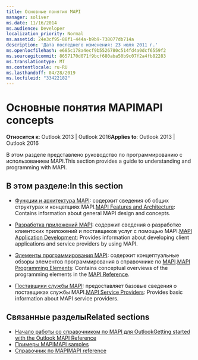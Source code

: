 ```yaml
---
title: Основные понятия MAPI
manager: soliver
ms.date: 11/16/2014
ms.audience: Developer
localization_priority: Normal
ms.assetid: 24e3cf95-88f1-444a-b9b9-738077db714a
description: 'Дата последнего изменения: 23 июля 2011 г.'
ms.openlocfilehash: e685c178a4ecf9b5526780c514fd4a0dcf6559f2
ms.sourcegitcommit: 8657170d071f9bcf680aba50b9c07f2a4fb82283
ms.translationtype: MT
ms.contentlocale: ru-RU
ms.lasthandoff: 04/28/2019
ms.locfileid: "33422182"
---
```

# <a name="mapi-concepts"></a><span data-ttu-id="8d03f-103">Основные понятия MAPI</span><span class="sxs-lookup"><span data-stu-id="8d03f-103">MAPI concepts</span></span>

<span data-ttu-id="8d03f-104">**Относится к**: Outlook 2013 | Outlook 2016</span><span class="sxs-lookup"><span data-stu-id="8d03f-104">**Applies to**: Outlook 2013 | Outlook 2016</span></span> 
  
<span data-ttu-id="8d03f-105">В этом разделе представлено руководство по программированию с использованием MAPI.</span><span class="sxs-lookup"><span data-stu-id="8d03f-105">This section provides a guide to understanding and programming with MAPI.</span></span>
  
## <a name="in-this-section"></a><span data-ttu-id="8d03f-106">В этом разделе:</span><span class="sxs-lookup"><span data-stu-id="8d03f-106">In this section</span></span>

- <span data-ttu-id="8d03f-107">[Функции и архитектура MAPI](mapi-features-and-architecture.md): содержит сведения об общих структурах и концепциях MAPI.</span><span class="sxs-lookup"><span data-stu-id="8d03f-107">[MAPI Features and Architecture](mapi-features-and-architecture.md): Contains information about general MAPI design and concepts.</span></span>
    
- <span data-ttu-id="8d03f-108">[Разработка приложений MAPI](mapi-application-development.md): содержит сведения о разработке клиентских приложений и поставщиков услуг с помощью MAPI.</span><span class="sxs-lookup"><span data-stu-id="8d03f-108">[MAPI Application Development](mapi-application-development.md): Provides information about developing client applications and service providers by using MAPI.</span></span>
    
- <span data-ttu-id="8d03f-109">[Элементы программирования MAPI](mapi-programming-elements.md): содержит концептуальные обзоры элементов программирования в справочнике по [MAPI](mapi-reference.md).</span><span class="sxs-lookup"><span data-stu-id="8d03f-109">[MAPI Programming Elements](mapi-programming-elements.md): Contains conceptual overviews of the programming elements in the [MAPI Reference](mapi-reference.md).</span></span>
    
- <span data-ttu-id="8d03f-110">[Поставщики службы MAPI](mapi-service-providers.md): предоставляет базовые сведения о поставщиках службы MAPI.</span><span class="sxs-lookup"><span data-stu-id="8d03f-110">[MAPI Service Providers](mapi-service-providers.md): Provides basic information about MAPI service providers.</span></span>
    
## <a name="related-sections"></a><span data-ttu-id="8d03f-111">Связанные разделы</span><span class="sxs-lookup"><span data-stu-id="8d03f-111">Related sections</span></span>

- [<span data-ttu-id="8d03f-112">Начало работы со справочником по MAPI для Outlook</span><span class="sxs-lookup"><span data-stu-id="8d03f-112">Getting started with the Outlook MAPI Reference</span></span>](getting-started-with-the-outlook-mapi-reference.md)
- [<span data-ttu-id="8d03f-113">Примеры MAPI</span><span class="sxs-lookup"><span data-stu-id="8d03f-113">MAPI samples</span></span>](mapi-samples.md)
- [<span data-ttu-id="8d03f-114">Справочник по MAPI</span><span class="sxs-lookup"><span data-stu-id="8d03f-114">MAPI reference</span></span>](mapi-reference.md)
  

